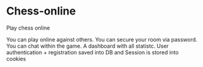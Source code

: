# Chess-online
Play chess online

You can play online against others.
You can secure your room via password.
You can chat within the game.
A dashboard with all statistc.
User authentication + registration saved into DB and Session is stored into cookies
